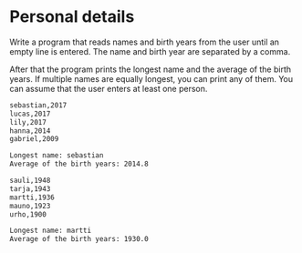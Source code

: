 
# Personal details

Write a program that reads names and birth years from the user until an empty line is entered. The name and birth year are separated by a comma.

After that the program prints the longest name and the average of the birth years. If multiple names are equally longest, you can print any of them. You can assume that the user enters at least one person.

```markdown
sebastian,2017
lucas,2017
lily,2017
hanna,2014
gabriel,2009

Longest name: sebastian
Average of the birth years: 2014.8
```

```markdown
sauli,1948
tarja,1943
martti,1936
mauno,1923
urho,1900

Longest name: martti
Average of the birth years: 1930.0
```
